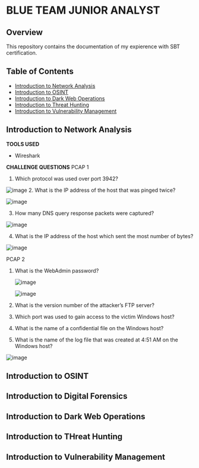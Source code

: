 # BLUE TEAM JUNIOR ANALYST 

## Overview

This repository contains the documentation of my expierence with SBT certification.

## Table of Contents

- [Introduction to Network Analysis](#intoduction-to-network-analysis)
- [Introduction to OSINT](#introduction-to-osint)
- [Introduction to Dark Web Operations](#introduction-to-dark-web-operations)
- [Introduction to Threat Hunting](#introduction-to-threat-hunting)
- [Introduction to Vulnerability Management](#introduction-to-vulnerability-management)

## Introduction to Network Analysis
**TOOLS USED**
- Wireshark

  
**CHALLENGE QUESTIONS**
PCAP 1
1. Which protocol was used over port 3942?

![image](https://github.com/khadijahW/Flash028/assets/99515087/03823c79-b031-4d6d-9ccb-c4dde15f520f)
2. What is the IP address of the host that was pinged twice?

![image](https://github.com/khadijahW/Flash028/assets/99515087/b4e24aa8-821a-4f98-baa3-734d5c0607fc)

3. How many DNS query response packets were captured?
   
![image](https://github.com/khadijahW/Flash028/assets/99515087/8a711f3a-5359-46be-b34f-de1c010fa2a3)

4. What is the IP address of the host which sent the most number of bytes?
   
 ![image](https://github.com/khadijahW/Flash028/assets/99515087/9ebe71a8-f51c-42f9-a8cc-5181be50b2f0)


PCAP 2
1. What is the WebAdmin password?
   
   ![image](https://github.com/khadijahW/Flash028/assets/99515087/e914a3c0-86c4-4d4c-b9a1-28e0aec7aa1c)

   ![image](https://github.com/khadijahW/Flash028/assets/99515087/709e83c9-c120-4267-83bb-20268e31dc1e)
   
3. What is the version number of the attacker’s FTP server?
4. Which port was used to gain access to the victim Windows host?
5. What is the name of a confidential file on the Windows host?
6. What is the name of the log file that was created at 4:51 AM on the Windows host?

![image](https://github.com/khadijahW/Flash028/assets/99515087/cfe65c34-0967-4b6b-8663-d6adab9dc086)

## Introduction to OSINT










## Introduction to Digital Forensics


## Introduction to Dark Web Operations




## Introduction to THreat Hunting




## Introduction to Vulnerability Management





